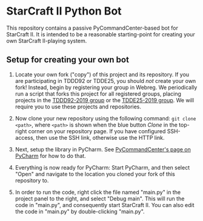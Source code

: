 # StarCraft II Python Bot
This repository contains a passive PyCommandCenter-based bot for StarCraft II. It is intended to be a reasonable starting-point for creating your own StarCraft II-playing system.

## Setup for creating your own bot

1. Locate your own fork ("copy") of this project and its repository. If you are participating in TDDD92 or TDDE25, you should *not* create your own fork!  Instead, begin by registering your group in Webreg.  We periodically run a script that forks this project for all registered groups, placing projects in the [TDDD92-2019 group](https://gitlab.liu.se/tddd92-2019) or the [TDDE25-2019 group](https://gitlab.liu.se/tdde25-2019).  We will require you to use these projects and repositories.

2. Now clone your new repository using the following command: `git clone <path>`, where `<path>` is shown when the blue button *Clone* in the top-right corner on your repository page. If you have configured SSH-access, then use the SSH link, otherwise use the HTTP link.

3. Next, setup the library in PyCharm. See [PyCommandCenter's page on PyCharm] for how to do that.

4. Everything is now ready for PyCharm: Start PyCharm, and then select "Open" and navigate to the location you cloned your fork of this repository to.

5. In order to run the code, right click the file named "main.py" in the project panel to the right, and select "Debug main". This will run the code in "main.py", and consequently start StarCraft II. You can also edit the code in "main.py" by double-clicking "main.py".


[PyCommandCenter's page on PyCharm]: https://gitlab.liu.se/starcraft-ai-course/pycommandcenter/blob/master/pycharm.md
